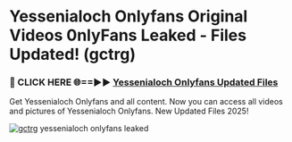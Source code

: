 # Yessenialoch Onlyfans Original Videos 0nlyFans Leaked - Files Updated! (gctrg)

<h3>🔴 CLICK HERE 🌐==►► <a href="https://tinyurl.com/2jnfzry5" rel="nofollow">Yessenialoch Onlyfans Updated Files</a></h3>

Get Yessenialoch Onlyfans and all content. Now you can access all videos and pictures of Yessenialoch Onlyfans. New Updated Files 2025!

[![gctrg](https://i.imgur.com/GyGTBgg.gif)](https://tinyurl.com/2jnfzry5)
yessenialoch onlyfans leaked